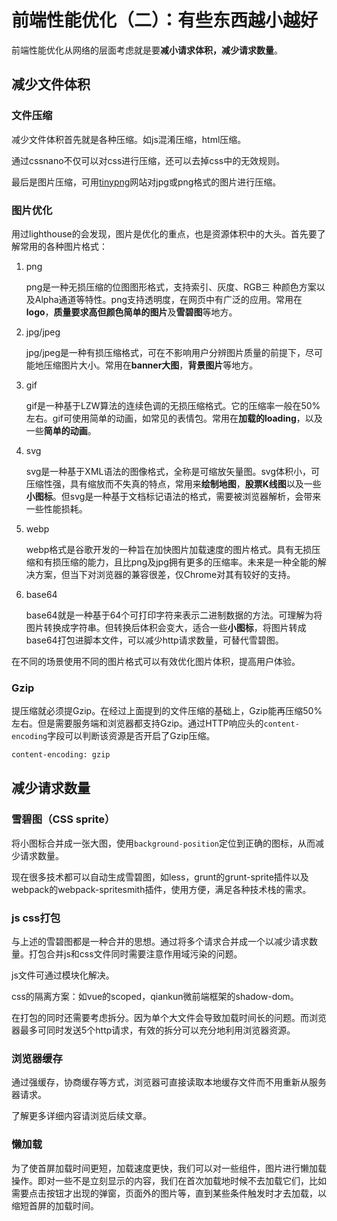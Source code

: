 # 前端性能优化（二）：有些东西越小越好

前端性能优化从网络的层面考虑就是要**减小请求体积，减少请求数量**。

## 减少文件体积

### 文件压缩

减少文件体积首先就是各种压缩。如js混淆压缩，html压缩。

通过cssnano不仅可以对css进行压缩，还可以去掉css中的无效规则。

最后是图片压缩，可用[tinypng](https://tinypng.com/)网站对jpg或png格式的图片进行压缩。

### 图片优化

用过lighthouse的会发现，图片是优化的重点，也是资源体积中的大头。首先要了解常用的各种图片格式：

1. png

    png是⼀种⽆损压缩的位图图形格式，⽀持索引、灰度、RGB三
种颜⾊⽅案以及Alpha通道等特性。png支持透明度，在网页中有广泛的应用。常用在**logo**，**质量要求高但颜色简单的图片**及**雪碧图**等地方。

2. jpg/jpeg

    jpg/jpeg是一种有损压缩格式，可在不影响用户分辨图片质量的前提下，尽可能地压缩图片大小。常用在**banner大图**，**背景图片**等地方。

3. gif

    gif是⼀种基于LZW算法的连续⾊调的⽆损压缩格式。它的压缩率⼀般在50%左右。gif可使用简单的动画，如常见的表情包。常用在**加载的loading**，以及一些**简单的动画**。

4. svg

    svg是⼀种基于XML语法的图像格式，全称是可缩放⽮量图。svg体积小，可压缩性强，具有缩放而不失真的特点，常用来**绘制地图**，**股票K线图**以及一些**小图标**。但svg是一种基于文档标记语法的格式，需要被浏览器解析，会带来一些性能损耗。

5. webp

    webp格式是⾕歌开发的⼀种旨在加快图⽚加载速度的图⽚格式。具有无损压缩和有损压缩的能力，且比png及jpg拥有更多的压缩率。未来是一种全能的解决方案，但当下对浏览器的兼容很差，仅Chrome对其有较好的支持。

6. base64

    base64就是⼀种基于64个可打印字符来表示⼆进制数据的⽅法。可理解为将图片转换成字符串。但转换后体积会变大，适合一些**小图标**，将图片转成base64打包进脚本文件，可以减少http请求数量，可替代雪碧图。

在不同的场景使用不同的图片格式可以有效优化图片体积，提高用户体验。

### Gzip

提压缩就必须提Gzip。在经过上面提到的文件压缩的基础上，Gzip能再压缩50%左右。但是需要服务端和浏览器都支持Gzip。通过HTTP响应头的`content-encoding`字段可以判断该资源是否开启了Gzip压缩。
```bash
content-encoding: gzip
```

## 减少请求数量

### 雪碧图（CSS sprite）

将小图标合并成一张大图，使用`background-position`定位到正确的图标，从而减少请求数量。

现在很多技术都可以自动生成雪碧图，如less，grunt的grunt-sprite插件以及webpack的webpack-spritesmith插件，使用方便，满足各种技术栈的需求。

### js css打包

与上述的雪碧图都是一种合并的思想。通过将多个请求合并成一个以减少请求数量。打包合并js和css文件同时需要注意作用域污染的问题。

js文件可通过模块化解决。

css的隔离方案：如vue的scoped，qiankun微前端框架的shadow-dom。

在打包的同时还需要考虑拆分。因为单个大文件会导致加载时间长的问题。而浏览器最多可同时发送5个http请求，有效的拆分可以充分地利用浏览器资源。

### 浏览器缓存

通过强缓存，协商缓存等方式，浏览器可直接读取本地缓存文件而不用重新从服务器请求。

了解更多详细内容请浏览后续文章。

### 懒加载

为了使首屏加载时间更短，加载速度更快，我们可以对一些组件，图片进行懒加载操作。即对一些不是立刻显示的内容，我们在首次加载地时候不去加载它们，比如需要点击按钮才出现的弹窗，页面外的图片等，直到某些条件触发时才去加载，以缩短首屏的加载时间。
